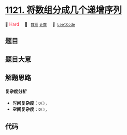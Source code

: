 # [1121. 将数组分成几个递增序列](https://leetcode.com/problems/divide-array-into-increasing-sequences)

🔴 <font color=#ff334b>Hard</font>&emsp; 🔖&ensp; [`数组`](/leetcode/outline/tag/array.md) [`计数`](/leetcode/outline/tag/counting.md)&emsp; 🔗&ensp;[`LeetCode`](https://leetcode.com/problems/divide-array-into-increasing-sequences)


## 题目




## 题目大意




## 解题思路

#### 复杂度分析

- **时间复杂度**：`O()`，
- **空间复杂度**：`O()`，

## 代码

```javascript

```